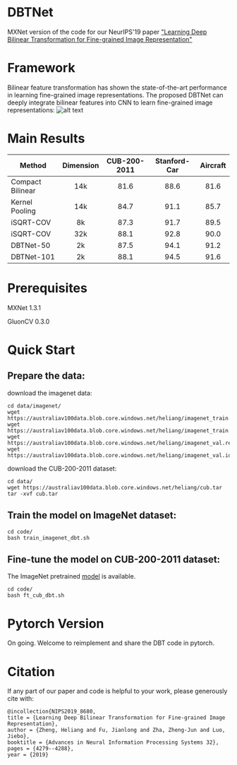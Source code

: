 # DBTNet
MXNet version of the code for our NeurIPS'19 paper ["Learning Deep Bilinear Transformation for Fine-grained Image Representation"](http://papers.nips.cc/paper/8680-learning-deep-bilinear-transformation-for-fine-grained-image-representation.pdf)


# Framework
Bilinear feature transformation has shown the state-of-the-art performance in learning fine-grained image representations. The proposed DBTNet can deeply integrate bilinear features into CNN to learn fine-grained image representations:
![alt text](https://user-images.githubusercontent.com/35843017/71718086-15bc9600-2e55-11ea-98b9-14d9295c46be.jpg)

# Main Results


| Method           |Dimension| CUB-200-2011 | Stanford-Car | Aircraft|
| -----------------|:-------:|:------------:|:------------:|:-------:|
| Compact Bilinear | 14k     |   81.6       | 88.6         |81.6     |
| Kernel Pooling   | 14k     |   84.7       | 91.1         |85.7     |
| iSQRT-COV        | 8k      |   87.3       | 91.7         |89.5     |
| iSQRT-COV        | 32k     |   88.1       | 92.8         |90.0     |
| DBTNet-50        | 2k      |   87.5       | 94.1         |91.2     |
| DBTNet-101       | 2k      |   88.1       | 94.5         |91.6     |

# Prerequisites
MXNet   1.3.1

GluonCV 0.3.0

# Quick Start

## Prepare the data:

download the imagenet data:
```
cd data/imagenet/
wget https://australiav100data.blob.core.windows.net/heliang/imagenet_train.rec
wget https://australiav100data.blob.core.windows.net/heliang/imagenet_train.idx
wget https://australiav100data.blob.core.windows.net/heliang/imagenet_val.rec
wget https://australiav100data.blob.core.windows.net/heliang/imagenet_val.idx
```
download the CUB-200-2011 dataset:
```
cd data/
wget https://australiav100data.blob.core.windows.net/heliang/cub.tar
tar -xvf cub.tar
```

## Train the model on ImageNet dataset:
```
cd code/
bash train_imagenet_dbt.sh
```

## Fine-tune the model on CUB-200-2011 dataset:
The ImageNet pretrained [model](https://australiav100data.blob.core.windows.net/heliang/dbt_imagenet.params) is available.

```
cd code/
bash ft_cub_dbt.sh
```

# Pytorch Version
On going. Welcome to reimplement and share the DBT code in pytorch.

# Citation
If any part of our paper and code is helpful to your work, please generously cite with:

```
@incollection{NIPS2019_8680,
title = {Learning Deep Bilinear Transformation for Fine-grained Image Representation},
author = {Zheng, Heliang and Fu, Jianlong and Zha, Zheng-Jun and Luo, Jiebo},
booktitle = {Advances in Neural Information Processing Systems 32},
pages = {4279--4288},
year = {2019}
```
